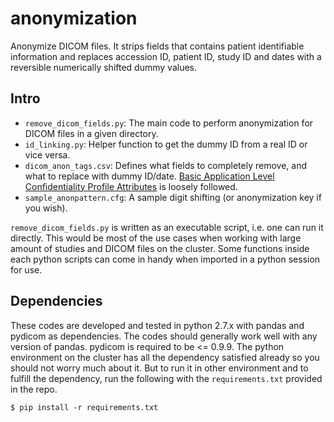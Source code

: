 # anonymization
Anonymize DICOM files. It strips fields that contains patient identifiable information and replaces accession ID, patient ID, study ID and dates with a reversible numerically shifted dummy values.

## Intro
- `remove_dicom_fields.py`: The main code to perform anonymization for DICOM files in a given directory.
- `id_linking.py`: Helper function to get the dummy ID from a real ID or vice versa.
- `dicom_anon_tags.csv`: Defines what fields to completely remove, and what to replace with dummy ID/date. [Basic Application Level Confidentiality Profile Attributes](ftp://medical.nema.org/medical/dicom/2008/08_15pu.pdf) is loosely followed.
- `sample_anonpattern.cfg`: A sample digit shifting (or anonymization key if you wish).

`remove_dicom_fields.py` is written as an executable script, i.e. one can run it directly. This would be most of the use cases when working with large amount of studies and DICOM files on the cluster. Some functions inside each python scripts can come in handy when imported in a python session for use.

## Dependencies
These codes are developed and tested in python 2.7.x with pandas and pydicom as dependencies. The codes should generally work well with any version of pandas. pydicom is required to be <= 0.9.9. The python environment on the cluster has all the dependency satisfied already so you should not worry much about it. But to run it in other environment and to fulfill the dependency, run the following with the `requirements.txt` provided in the repo.

    $ pip install -r requirements.txt
    

